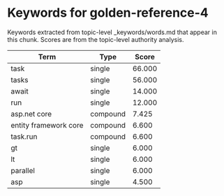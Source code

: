 # Keywords for golden-reference-4

Keywords extracted from topic-level _keywords/words.md that appear in this chunk.
Scores are from the topic-level authority analysis.

| Term | Type | Score |
|------|------|-------|
| task | single | 66.000 |
| tasks | single | 56.000 |
| await | single | 14.000 |
| run | single | 12.000 |
| asp.net core | compound | 7.425 |
| entity framework core | compound | 6.600 |
| task.run | compound | 6.600 |
| gt | single | 6.000 |
| lt | single | 6.000 |
| parallel | single | 6.000 |
| asp | single | 4.500 |
